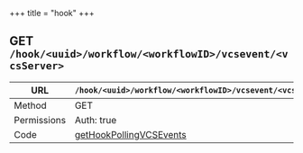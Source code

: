 +++
title = "hook"
+++


## GET `/hook/<uuid>/workflow/<workflowID>/vcsevent/<vcsServer>`

URL         | **`/hook/<uuid>/workflow/<workflowID>/vcsevent/<vcsServer>`**
----------- |----------
Method      | GET     
Permissions |  Auth: true
Code        | [getHookPollingVCSEvents](https://github.com/ovh/cds/search?q=%22func+%28api+*API%29+getHookPollingVCSEvents%22)
    









